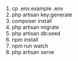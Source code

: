 1) cp .env.example .env
2) php artisan key:generate
3) composer install
4) php artisan migrate
5) php artisan db:seed
6) npm install
7) npm run watch
8) php artisan serve